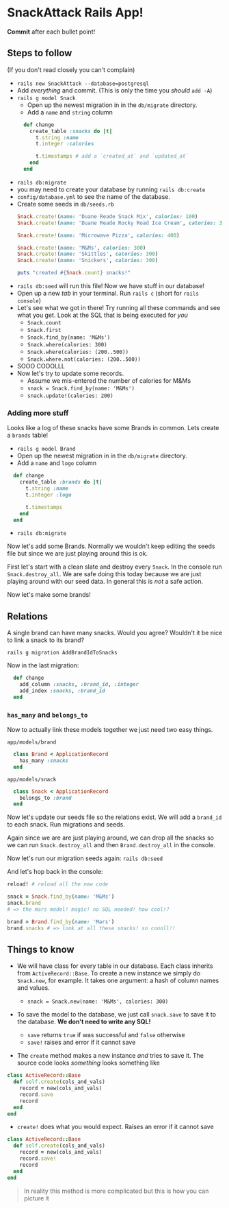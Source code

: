 # SnackAttack Rails App!

**Commit** after each bullet point!

## Steps to follow

(If you don't read closely you can't complain)

* `rails new SnackAttack --database=postgresql`
* Add *everything* and commit. (This is only the time you _should_ `add -A`)
* `rails g model Snack`
  * Open up the newest migration in in the `db/migrate` directory.
  * Add a `name` and `string` column
  ```ruby
    def change
      create_table :snacks do |t|
        t.string :name
        t.integer :calories

        t.timestamps # add a `created_at` and `updated_at`
      end
    end
  ```
* `rails db:migrate`
* you may need to create your database by running `rails db:create`
* `config/database.yml` to see the name of the database.
* Create some seeds in `db/seeds.rb`
  ```ruby
  Snack.create!(name: 'Duane Reade Snack Mix', calories: 100)
  Snack.create!(name: 'Duane Reade Rocky Road Ice Cream', calories: 300)

  Snack.create!(name: 'Microwave Pizza', calories: 400)

  Snack.create!(name: 'M&Ms', calories: 300)
  Snack.create!(name: 'Skittles', calories: 300)
  Snack.create!(name: 'Snickers', calories: 300)

  puts "created #{Snack.count} snacks!"
  ```
* `rails db:seed` will run this file!  Now we have stuff in our database!
* Open up a new *tab* in your terminal.  Run `rails c` (short for `rails console`)
* Let's see what we got in there!  Try running all these commands and see what you get.  Look at the SQL that is being executed for *you*
  * `Snack.count`
  * `Snack.first`
  * `Snack.find_by(name: 'M&Ms')`
  * `Snack.where(calories: 300)`
  * `Snack.where(calories: (200..500))`
  * `Snack.where.not(calories: (200..500))`
* SOOO COOOLLL
* Now let's try to update some records.
  * Assume we mis-entered the number of calories for M&Ms
  * `snack = Snack.find_by(name: 'M&Ms')`
  * `snack.update!(calories: 200)`

### Adding more stuff

Looks like a log of these snacks have some Brands in common.  Lets create a `brands` table!

* `rails g model Brand`
* Open up the newest migration in in the `db/migrate` directory.
* Add a `name` and `logo` column
```ruby
  def change
    create_table :brands do |t|
      t.string :name
      t.integer :logo

      t.timestamps
    end
  end
```
* `rails db:migrate`

Now let's add some Brands.  Normally we wouldn't keep editing the seeds file but since we are just playing around this is ok.

First let's start with a clean slate and destroy every `Snack`.  In the console run `Snack.destroy_all`.  We are safe doing this today because we are just playing around with our seed data.  In general this is *not* a safe action.

Now let's make some brands!

## Relations

A single brand can have many snacks. Would you agree?  Wouldn't it be nice to link a snack to its brand?

`rails g migration AddBrandIdToSnacks`

Now in the last migration:

```ruby
  def change
    add_column :snacks, :brand_id, :integer
    add_index :snacks, :brand_id
  end
```

### `has_many` and `belongs_to`

Now to actually link these models together we just need two easy things.

`app/models/brand`
```ruby
  class Brand < ApplicationRecord
    has_many :snacks
  end
```

`app/models/snack`
```ruby
  class Snack < ApplicationRecord
    belongs_to :brand
  end
```

Now let's update our seeds file so the relations exist.  We will add a `brand_id` to each snack. Run migrations and seeds.

Again since we are are just playing around, we can drop all the snacks so we can run `Snack.destroy_all` and then `Brand.destroy_all` in the console.

Now let's run our migration seeds again: `rails db:seed`

And let's hop back in the console:

```ruby
reload! # reload all the new code

snack = Snack.find_by(name: 'M&Ms')
snack.brand
# => the mars model! magic! no SQL needed! how cool!?

brand = Brand.find_by(name: 'Mars')
brand.snacks # => look at all these snacks! so coooll!!
```

## Things to know

* We will have class for every table in our database.  Each class inherits from `ActiveRecord::Base`.  To create a new instance we simply do `Snack.new`, for example.  It takes one argument: a hash of column names and values.
  * `snack = Snack.new(name: 'M&Ms', calories: 300)`

* To save the model to the database, we just call `snack.save` to save it to the database. **We don't need to write any SQL!**
  * `save` returns `true` if was successful and `false` otherwise
  * `save!` raises and error if it cannot save

* The `create` method makes a new instance *and* tries to save it.
The source code looks _something_ looks something like
```ruby
class ActiveRecord::Base
  def self.create(cols_and_vals)
    record = new(cols_and_vals)
    record.save
    record
  end
end
```

* `create!` does what you would expect. Raises an error if it cannot save
```ruby
class ActiveRecord::Base
  def self.create(cols_and_vals)
    record = new(cols_and_vals)
    record.save!
    record
  end
end
```
> In reality this method is more complicated but this is how you can picture it
